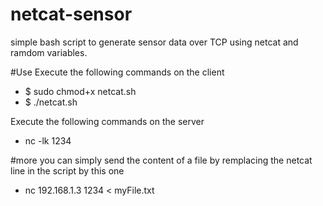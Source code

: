 # netcat-sensor
simple bash script to generate sensor data over TCP using netcat and ramdom variables.

#Use
Execute the following commands on the client 
- $ sudo chmod+x netcat.sh
- $ ./netcat.sh

Execute the following commands on the server
- nc -lk 1234

#more
you can simply send the content of a file by remplacing the netcat line in the script by this one
- nc 192.168.1.3 1234 < myFile.txt
